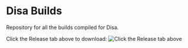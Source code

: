 # Disa Builds

Repository for all the builds compiled for Disa.

Click the Release tab above to download:
![Click the Release tab above](http://i.imgur.com/mu8feZM.png)
